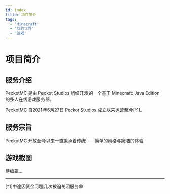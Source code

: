 ```yaml
---
id: index
title: 项目简介
tags:
  - 'Minecraft'
  - '我的世界'
  - '游戏'
---
```


# 项目简介

## 服务介绍

PeckotMC 是由 Peckot Studios 组织开发的一个基于 Minecraft: Java Edition 的多人在线游戏服务器。

PeckotMC 自2021年6月27日 Peckot Studios 成立以来运营至今[^1]。

## 服务宗旨

PeckotMC 开放至今以来一直秉承着传统——简单的风格与简洁的体验



## 游戏截图

待编辑...

---

[^1]中途因资金问题几次被迫关闭服务😅
